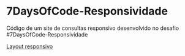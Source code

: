 # 7DaysOfCode-Responsividade

<p>Código de um site de consultas responsivo desenvolvido no desafio #7DaysOfCode-Responsividade</p>




[Layout responsivo](https://github.com/Kaiki098/7DaysOfCode-Responsividade/assets/127666620/44cadb9f-c01e-4d08-ae87-7b0fc655344c)

